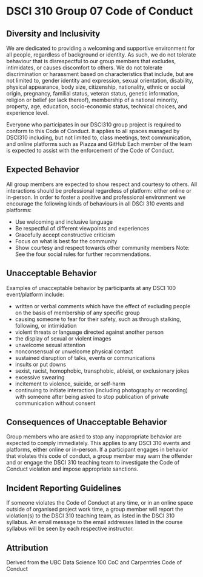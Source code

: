 # DSCI 310 Group 07 Code of Conduct

## Diversity and Inclusivity
We are dedicated to providing a welcoming and supportive environment for all people, regardless of background or identity.
As such, we do not tolerate behaviour that is disrespectful to our group members that excludes, intimidates, or causes discomfort to others.
We do not tolerate discrimination or harassment based on characteristics that include, but are not limited to,
gender identity and expression, sexual orientation, disability, physical appearance, body size, citizenship, nationality,
ethnic or social origin, pregnancy, familial status, veteran status, genetic information, religion or belief (or lack thereof),
membership of a national minority, property, age, education, socio-economic status, technical choices, and experience level.

Everyone who participates in our DSCI310 group project is required to conform to this Code of Conduct.
It applies to all spaces managed by DSCI310 including, but not limited to, class meetings, text communication, and online platforms such as Piazza and GitHub
Each member of the team is expected to assist with the enforcement of the Code of Conduct.

## Expected Behavior
All group members are expected to show respect and courtesy to others.
All interactions should be professional regardless of platform: either online or in-person.
In order to foster a positive and professional environment we encourage the following kinds of behaviours in all DSCI 310 events and platforms:
- Use welcoming and inclusive language
- Be respectful of different viewpoints and experiences
- Gracefully accept constructive criticism
- Focus on what is best for the community
- Show courtesy and respect towards other community members
Note: See the four social rules for further recommendations.

## Unacceptable Behavior
Examples of unacceptable behavior by participants at any DSCI 100 event/platform include:
- written or verbal comments which have the effect of excluding people on the basis of membership of any specific group
- causing someone to fear for their safety, such as through stalking, following, or intimidation
- violent threats or language directed against another person
- the display of sexual or violent images
- unwelcome sexual attention
- nonconsensual or unwelcome physical contact
- sustained disruption of talks, events or communications
- insults or put downs
- sexist, racist, homophobic, transphobic, ableist, or exclusionary jokes
- excessive swearing
- incitement to violence, suicide, or self-harm
- continuing to initiate interaction (including photography or recording) with someone after being asked to stop publication of private communication without consent

## Consequences of Unacceptable Behavior
Group members who are asked to stop any inappropriate behavior are expected to comply immediately.
This applies to any DSCI 310 events and platforms, either online or in-person.
If a participant engages in behavior that violates this code of conduct,
a group member may warn the offender and or engage the DSCI 310 teaching team to investigate the Code of Conduct violation and impose appropriate sanctions.

## Incident Reporting Guidelines
If someone violates the Code of Conduct at any time, or in an online space outside of organised project work time,
a group member will report the violation(s) to the DSCI 310 teaching team, as listed in the DSCI 310 syllabus.
An email message to the email addresses listed in the course syllabus will be seen by each respective instructor.

## Attribution
Derived from the UBC Data Science 100 CoC and Carpentries Code of Conduct